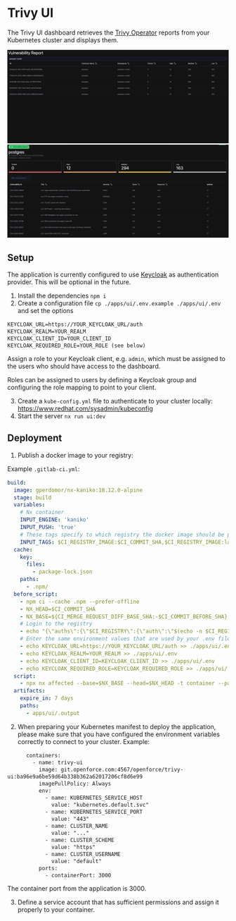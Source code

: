 # Trivy UI
The Trivy UI dashboard retrieves the [Trivy Operator](https://github.com/aquasecurity/trivy-operator) reports from your Kubernetes cluster and displays them.

![trivy dashboard](https://raw.githubusercontent.com/open200/trivy-ui/main/Screenshot_01.png)
![trivy vulnerability report](https://raw.githubusercontent.com/open200/trivy-ui/main/Screenshot_02.png)


## Setup
The application is currently configured to use [Keycloak](https://www.keycloak.org) as authentication provider. This will be optional in the future.
1. Install the dependencies `npm i`
2. Create a configuration file `cp ./apps/ui/.env.example ./apps/ui/.env` and set the options
```
KEYCLOAK_URL=https://YOUR_KEYCLOAK_URL/auth
KEYCLOAK_REALM=YOUR_REALM
KEYCLOAK_CLIENT_ID=YOUR_CLIENT_ID
KEYCLOAK_REQUIRED_ROLE=YOUR_ROLE (see below)
```
Assign a role to your Keycloak client, e.g. `admin`, which must be assigned to the users who should have access to the dashboard.

Roles can be assigned to users by defining a Keycloak group and configuring the role mapping to point to your client.

3. Create a `kube-config.yml` file to authenticate to your cluster locally:
https://www.redhat.com/sysadmin/kubeconfig
4. Start the server `nx run ui:dev`

## Deployment

1. Publish a docker image to your registry:

Example `.gitlab-ci.yml`:

```yaml
build:
  image: gperdomor/nx-kaniko:18.12.0-alpine
  stage: build
  variables:
    # Nx container
    INPUT_ENGINE: 'kaniko'
    INPUT_PUSH: 'true'
    # These tags specify to which registry the docker image should be pushed
    INPUT_TAGS: $CI_REGISTRY_IMAGE:$CI_COMMIT_SHA,$CI_REGISTRY_IMAGE:latest
  cache:
    key:
      files:
        - package-lock.json
    paths:
      - .npm/
  before_script:
    - npm ci --cache .npm --prefer-offline
    - NX_HEAD=$CI_COMMIT_SHA
    - NX_BASE=${CI_MERGE_REQUEST_DIFF_BASE_SHA:-$CI_COMMIT_BEFORE_SHA}
    # Login to the registry
    - echo "{\"auths\":{\"$CI_REGISTRY\":{\"auth\":\"$(echo -n $CI_REGISTRY_USER:$CI_REGISTRY_PASSWORD | base64)\"}}}" > /kaniko/.docker/config.json
    # Enter the same environment values that are used by your .env file
    - echo KEYCLOAK_URL=https://YOUR_KEYCLOAK_URL/auth >> ./apps/ui/.env
    - echo KEYCLOAK_REALM=YOUR_REALM >> ./apps/ui/.env
    - echo KEYCLOAK_CLIENT_ID=KEYCLOAK_CLIENT_ID >> ./apps/ui/.env
    - echo KEYCLOAK_REQUIRED_ROLE=KEYCLOAK_REQUIRED_ROLE >> ./apps/ui/.env
  script:
    - npx nx affected --base=$NX_BASE --head=$NX_HEAD -t container --parallel=3
  artifacts:
    expire_in: 7 days
    paths:
      - apps/ui/.output
```

2. When preparing your Kubernetes manifest to deploy the application, please make sure that you have configured the environment variables correctly to connect to your cluster. Example:

```
      containers:
        - name: trivy-ui
          image: git.openforce.com:4567/openforce/trivy-ui:ba96e9a6be59d64b338b362a62017206cf8d6e99
          imagePullPolicy: Always
          env:
            - name: KUBERNETES_SERVICE_HOST
              value: "kubernetes.default.svc"
            - name: KUBERNETES_SERVICE_PORT
              value: "443"
            - name: CLUSTER_NAME
              value: "..."
            - name: CLUSTER_SCHEME
              value: "https"
            - name: CLUSTER_USERNAME
              value: "default"
          ports:
            - containerPort: 3000
```
The container port from the application is 3000.

3. Define a service account that has sufficient permissions and assign it properly to your container.
